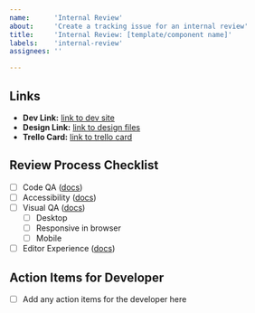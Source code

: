 ```yaml
---
name:      'Internal Review'
about:     'Create a tracking issue for an internal review'
title:     'Internal Review: [template/component name]'
labels:    'internal-review'
assignees: ''

---
```


<!--
	Please fill out the following information as completely as possible.

	Please note the specific template/component in the Title above.

	Please delete anything that does not apply for you!

	Note: These comments won't show up when you submit the issue.
-->

## Links

- **Dev Link:** [link to dev site](#)
- **Design Link:** [link to design files](#)
- **Trello Card:** [link to trello card](#)

## Review Process Checklist 
<!-- (completed by reviewer) -->
- [ ] Code QA ([docs](https://docs.google.com/document/d/1u3tg9-Hdf_xukytKHiPf8OzdmIH_ySyHR7vwW0o_Dl8/edit?usp=share_link))
- [ ] Accessibility ([docs](https://docs.google.com/document/d/1ZaLbW1RKd7efA-yuImt5qBFlOcLXRIHIsfC7Lp6d7Tw/edit?usp=share_link))
- [ ] Visual QA ([docs](https://docs.google.com/document/d/1u99Zl6BMLztOg7w1NtH2cVOPrGJt8YBZF-ZBreO5dVA/edit?usp=share_link))
    - [ ] Desktop
    - [ ] Responsive in browser
    - [ ] Mobile
- [ ] Editor Experience ([docs](https://docs.google.com/document/d/1kBcE5OiVRA65tKbuWnnPJuRV7T36ItWAxoF1hElSsLI/edit?usp=share_link))

## Action Items for Developer
<!-- (completed by developer) -->
- [ ] Add any action items for the developer here
